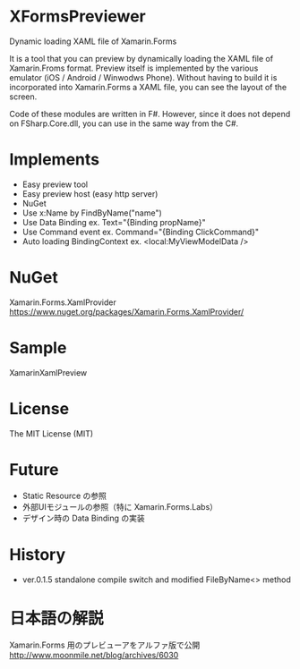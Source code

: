 XFormsPreviewer
===============
Dynamic loading XAML file of Xamarin.Forms

It is a tool that you can preview by dynamically loading the XAML file of Xamarin.Froms format.
Preview itself is implemented by the various emulator (iOS / Android / Winwodws Phone).
Without having to build it is incorporated into Xamarin.Forms a XAML file, 
you can see the layout of the screen.

Code of these modules are written in F#. 
However, since it does not depend on FSharp.Core.dll, you can use in the same way from the C#.

# Implements 

- Easy preview tool
- Easy preview host (easy http server)
- NuGet
- Use x:Name by FindByName<T>("name")
- Use Data Binding ex. Text="{Binding propName}"
- Use Command event ex. Command="{Binding ClickCommand}"
- Auto loading BindingContext ex. <local:MyViewModelData />

# NuGet

Xamarin.Forms.XamlProvider
https://www.nuget.org/packages/Xamarin.Forms.XamlProvider/

# Sample

XamarinXamlPreview

# License

The MIT License (MIT)

# Future

- Static Resource の参照
- 外部UIモジュールの参照（特に Xamarin.Forms.Labs）
- デザイン時の Data Binding の実装

# History

- ver.0.1.5 standalone compile switch and modified FileByName<> method

# 日本語の解説

Xamarin.Forms 用のプレビューアをアルファ版で公開 
http://www.moonmile.net/blog/archives/6030
